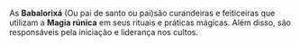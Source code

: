 As **Babalorixá** (Ou pai de santo ou pai)são curandeiras e feiticeiras que utilizam a **Magia rúnica** em seus rituais e práticas mágicas. Além disso, são responsáveis pela iniciação e liderança nos cultos.